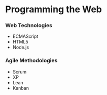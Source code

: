 # Programming the Web

### Web Technologies
* ECMAScript
* HTML5
* Node.js

### Agile Methodologies
* Scrum
* XP
* Lean
* Kanban
